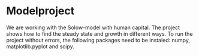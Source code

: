 # Modelproject

We are working with the Solow-model with human capital. The project shows how to find the steady state and growth in different ways. To run the project without errors, the following packages need to be instaled: numpy, matplotlib.pyplot and scipy. 
